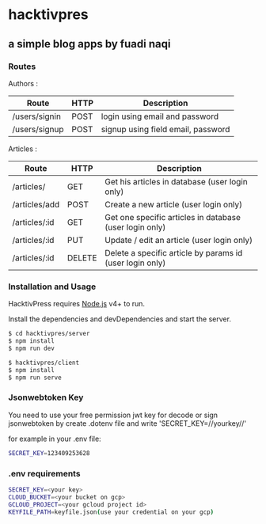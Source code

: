 # hacktivpres

## a simple blog apps by fuadi naqi

### Routes

Authors :

| Route | HTTP | Description |
| ----- | ---- | ----------- |
| /users/signin | POST | login using email and password |
| /users/signup | POST | signup using field email, password |

Articles :

| Route | HTTP | Description |
| ----- | ---- | ----------- |
| /articles/ | GET | Get his articles in database (user login only) |
| /articles/add | POST | Create a new article (user login only) |
| /articles/:id | GET | Get one specific articles in database (user login only) |
| /articles/:id | PUT | Update / edit an article (user login only) |
| /articles/:id | DELETE | Delete a specific article by params id (user login only) |

### Installation and Usage

HacktivPress requires [Node.js](https://nodejs.org/) v4+ to run.

Install the dependencies and devDependencies and start the server.

```sh
$ cd hacktivpres/server
$ npm install
$ npm run dev
```

```sh
$ hacktivpres/client
$ npm install
$ npm run serve
```

### Jsonwebtoken Key
You need to use your free permission jwt key for decode or sign jsonwebtoken by create .dotenv file and write 'SECRET_KEY=//yourkey//'

for example in your .env file:
```sh
SECRET_KEY=123409253628
```

### .env requirements

```sh
SECRET_KEY=<your key>
CLOUD_BUCKET=<your bucket on gcp>
GCLOUD_PROJECT=<your gcloud project id>
KEYFILE_PATH=keyfile.json(use your credential on your gcp)
```
